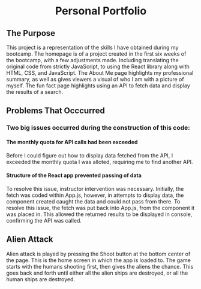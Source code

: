 <h1 align="center">Personal Portfolio</h1>
<h2>The Purpose</h2>
<p>This project is a representation of the skills I have obtained during my bootcamp. The homepage is of a project created in the first six weeks of the bootcamp, with a few adjustments made. Including translating the original code from strictly JavaScript, to using the React library along with HTML, CSS, and JavaScript. The About Me page highlights my professional summary, as well as gives viewers a visual of who I am with a picture of myself. The fun fact page highlights using an API to fetch data and display the results of a search.</p>
<h2>Problems That Occcurred</h2>
<h3>Two big issues occurred during the construction of this code:</h3>
<h4>The monthly quota for API calls had been exceeded</h4>
<p>Before I could figure out how to display data fetched from the API, I exceeded the monthly quota I was alloted, requiring  me to find another API.</p>
<h4>Structure of the React app prevented passing of data</h4>
<p>To resolve this issue, instructor intervention was necessary. Initially, the fetch was coded within App.js, however, in attempts to display data, the component created caught the data and could not pass from there. To resolve this issue, the fetch was put back into App.js, from the component it was placed in. This allowed the returned results to be displayed in console, confirming the API was called.</p>
<h2>Alien Attack</h2>
<p>Alien attack is played by pressing the Shoot button at the bottom center of the page. This is the home screen in which the app is loaded to. The game starts with the humans shooting first, then gives the aliens the chance. This goes back and forth until either all the alien ships are destroyed, or all the human ships are destroyed.</p>